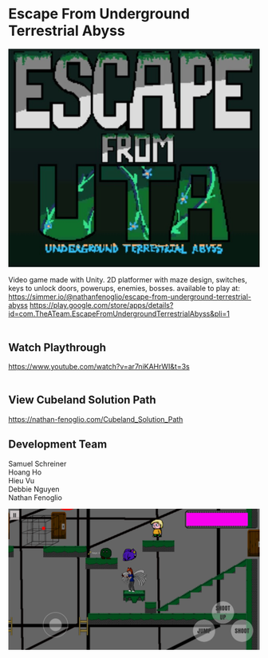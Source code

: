 # Escape From Underground Terrestrial Abyss <br/>
![alt text](https://github.com/nathanfenoglio/Escape-From-Underground-Terrestrial-Abyss/blob/master/images/Title_Screen_Screenshot.jpg)

Video game made with Unity. 2D platformer with maze design, switches, keys to unlock doors, powerups, enemies, bosses. available to play at: <br/>
https://simmer.io/@nathanfenoglio/escape-from-underground-terrestrial-abyss https://play.google.com/store/apps/details?id=com.TheATeam.EscapeFromUndergroundTerrestrialAbyss&pli=1<br/>
<br/>

## Watch Playthrough <br/>
https://www.youtube.com/watch?v=ar7niKAHrWI&t=3s
<br/><br/>

## View Cubeland Solution Path <br/>
https://nathan-fenoglio.com/Cubeland_Solution_Path

## Development Team <br/>
Samuel Schreiner <br/>
Hoang Ho <br/>
Hieu Vu <br/>
Debbie Nguyen <br/>
Nathan Fenoglio <br/>

![alt text](https://github.com/nathanfenoglio/Escape-From-Underground-Terrestrial-Abyss/blob/master/images/Screenshot_20210103-112110.png)
<br/>